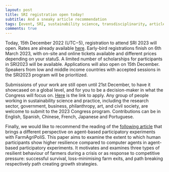 ```yaml
---
layout: post
title: SRI registration open today! 
subtitle: And a sneaky article recommendation 
tags: [event, SRI, sustainability science, transdisciplinarity, article]
comments: true
---
```


Today, 15th December 2022 (UTC−5), registration to attend SRI 2023 will open. 
Rates are already available [here](https://sricongress.org/registration-rates-sri2023/?utm_source=SRI+Newsletter&utm_campaign=023e1f25f9-EMAIL_CAMPAIGN_2019_09_10_04_44_COPY_01&utm_medium=email&utm_term=0_444c17306b-023e1f25f9-536425103).
Early-bird registrations finish on 6th March 2023, with on-site and online tickets available and different prices depending on your statuS. 
A limited number of scholarships for participants in SRI2023 will be available. 
Applications will also open on 15th December.
Speakers from low and middle income countries with accepted sessions in the SRI2023 program will be prioritized. 

Submissions of your work are still open until 21st December, to have it showcased on a global level, and for you to be a decision-maker in what the Congress will focus on.
[Here](https://sri.secure-platform.com/a/page/sri2023-call-for-contributions?utm_source=SRI+Newsletter&utm_campaign=023e1f25f9-EMAIL_CAMPAIGN_2019_09_10_04_44_COPY_01&utm_medium=email&utm_term=0_444c17306b-023e1f25f9-536425103) is the link to apply. 
Any group of people working in sustainability science and practice, including the research sector, government, business, philanthropy, art, and civil society, are welcome to submit to the 2023 Congress program. 
Contributions can be in English, Spanish, Chinese, French, Japanese and Portuguese.

Finally, we would like to recommend the reading of the [following article](https://www.sciencedirect.com/science/article/pii/S1476945X18301399?via%3Dihub) that brings a different perspective on agent-based participatory experiments with FarmAgriPoliS.
This paper aims to examine the extent to which human participants show higher resilience compared to computer agents in agent-based participatory experiments.
It motivates and examines three types of resilient behaviour of farmers during a crisis or as response to competitive pressure: successful survival, loss-minimising farm exits, and path breaking respectively path creating growth strategies.
